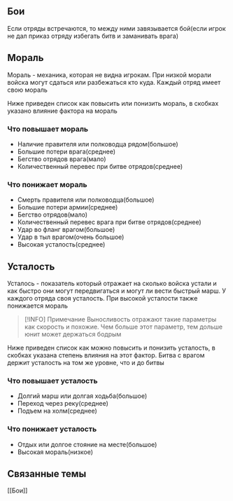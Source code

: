 ## Бои
Если отряды встречаются, то между ними завязывается бой(если игрок не дал приказ отряду избегать битв и заманивать врага)

## Мораль
Мораль - механика, которая не видна игрокам. При низкой морали войска могут сдаться или разбежаться кто куда. Каждый отряд имеет свою мораль

Ниже приведен список как повысить или понизить мораль, в скобках указано влияние фактора на мораль

### Что повышает мораль
- Наличие правителя или полководца рядом(большое)
- Большие потери врага(среднее)
- Бегство отрядов врага(мало)
- Количественный перевес при битве отрядов(среднее)

### Что понижает мораль
- Смерть правителя или полководца(большое)
- Большие потери армии(среднее)
- Бегство отрядов(мало)
- Количественный перевес врага при битве отрядов(среднее)
- Удар во фланг врагом(большое)
- Удар в тыл врагом(очень большое)
- Высокая усталость(среднее)

## Усталость
Усталось - показатель который отражает на сколько войска устали и как быстро они могут передвигаться и могут ли вести быстрый марш. У каждого отряда своя усталость. При высокой усталости также понижается мораль

> [!INFO] Примечание
> Выносливость отражают такие параметры как скорость и похожие. Чем больше этот параметр, тем дольше юнит может держаться бодрым

Ниже приведен список как можно повысить и понизить усталость, в скобках указана степень влияния на этот фактор. Битва с врагом держит усталость на том же уровне, что и до битвы

### Что повышает усталость
- Долгий марш или долгая ходьба(большое)
- Переход через реку(среднее)
- Подъем на холм(среднее)

### Что понижает усталость
- Отдых или долгое стояние на месте(большое)
- Высокая мораль(низкое)


## Связанные темы
[[Бои]]